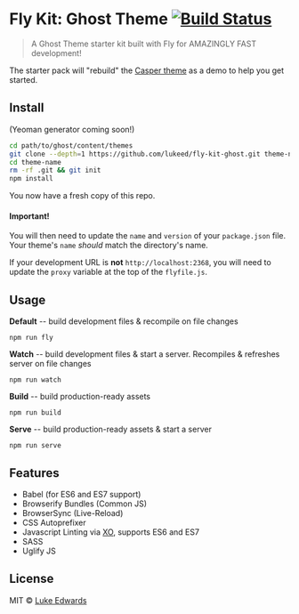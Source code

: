 # Fly Kit: Ghost Theme [![Build Status](https://travis-ci.org/lukeed/fly-kit-web.svg?branch=master)](https://travis-ci.org/lukeed/fly-kit-web)

> A Ghost Theme starter kit built with Fly for AMAZINGLY FAST development!

The starter pack will "rebuild" the [Casper theme](https://github.com/TryGhost/Casper) as a demo to help you get started.

## Install

(Yeoman generator coming soon!)

```bash
cd path/to/ghost/content/themes
git clone --depth=1 https://github.com/lukeed/fly-kit-ghost.git theme-name
cd theme-name
rm -rf .git && git init 
npm install
```

You now have a fresh copy of this repo.

#### Important!

You will then need to update the `name` and `version` of your `package.json` file. Your theme's `name` _should_ match the directory's name.

If your development URL is **not** `http://localhost:2368`, you will need to update the `proxy` variable at the top of the `flyfile.js`.

## Usage

**Default** -- build development files & recompile on file changes
```
npm run fly
```

**Watch** -- build development files & start a server. Recompiles & refreshes server on file changes
```
npm run watch
```

**Build** -- build production-ready assets
```
npm run build
```

**Serve** -- build production-ready assets & start a server
```
npm run serve
```

## Features
* Babel (for ES6 and ES7 support)
* Browserify Bundles (Common JS)
* BrowserSync (Live-Reload)
* CSS Autoprefixer
* Javascript Linting via [XO](https://github.com/sindresorhus/xo), supports ES6 and ES7
* SASS
* Uglify JS

## License

MIT © [Luke Edwards](https://github.com/lukeed)
